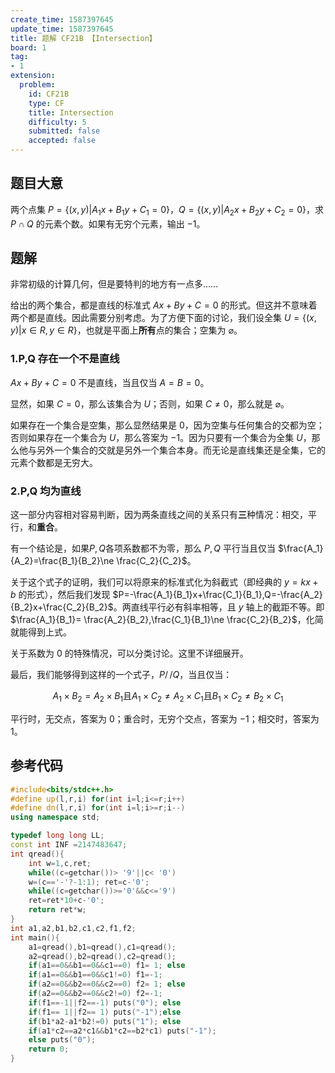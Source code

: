 ```yaml
---
create_time: 1587397645
update_time: 1587397645
title: 题解 CF21B 【Intersection】
board: 1
tag:
- 1
extension:
  problem:
    id: CF21B
    type: CF
    title: Intersection
    difficulty: 5
    submitted: false
    accepted: false
---
```


## 题目大意

两个点集 $P=\{(x,y)|A_1x+B_1y+C_1=0\}$，$Q=\{(x,y)|A_2x+B_2y+C_2=0\}$，求 $P\cap Q$ 的元素个数。如果有无穷个元素，输出 $-1$。

## 题解

非常初级的计算几何，但是要特判的地方有一点多……


给出的两个集合，都是直线的标准式 $Ax+By+C=0$ 的形式。但这并不意味着两个都是直线。因此需要分别考虑。为了方便下面的讨论，我们设全集 $U=\{(x,y)|x\in R,y\in R\}$，也就是平面上**所有**点的集合；空集为 $\varnothing$。

### $\textbf{1.P,Q}$ 存在一个不是直线

$Ax+By+C=0$ 不是直线，当且仅当 $A=B=0$。

显然，如果 $C=0$，那么该集合为 $U$；否则，如果 $C\ne 0$，那么就是 $\varnothing$。

如果存在一个集合是空集，那么显然结果是 $0$，因为空集与任何集合的交都为空；否则如果存在一个集合为 $U$，那么答案为 $-1$。因为只要有一个集合为全集 $U$，那么他与另外一个集合的交就是另外一个集合本身。而无论是直线集还是全集，它的元素个数都是无穷大。

### $\textbf{2.P,Q}$ 均为直线

这一部分内容相对容易判断，因为两条直线之间的关系只有**三**种情况：相交，平行，和**重合**。

有一个结论是，如果$P,Q$各项系数都不为零，那么 $P,Q$ 平行当且仅当 $\frac{A_1}{A_2}=\frac{B_1}{B_2}\ne \frac{C_2}{C_2}$。

关于这个式子的证明，我们可以将原来的标准式化为斜截式（即经典的 $y=kx+b$ 的形式），然后我们发现 $P=-\frac{A_1}{B_1}x+\frac{C_1}{B_1},Q=-\frac{A_2}{B_2}x+\frac{C_2}{B_2}$。两直线平行必有斜率相等，且 $y$ 轴上的截距不等。即 $\frac{A_1}{B_1}= \frac{A_2}{B_2},\frac{C_1}{B_1}\ne \frac{C_2}{B_2}$，化简就能得到上式。

关于系数为 $0$ 的特殊情况，可以分类讨论。这里不详细展开。

最后，我们能够得到这样的一个式子，$P/\!\!/Q$，当且仅当：

$$
A_1\times B_2=A_2\times B_1\text{且}A_1\times C_2\ne A_2\times C_1\text{且}B_1\times C_2\ne B_2\times C_1
$$

平行时，无交点，答案为 $0$；重合时，无穷个交点，答案为 $-1$；相交时，答案为 $1$。

## 参考代码

```cpp
#include<bits/stdc++.h>
#define up(l,r,i) for(int i=l;i<=r;i++)
#define dn(l,r,i) for(int i=l;i>=r;i--)
using namespace std;

typedef long long LL;
const int INF =2147483647;
int qread(){
    int w=1,c,ret;
    while((c=getchar())> '9'||c< '0')
    w=(c=='-'?-1:1); ret=c-'0';
    while((c=getchar())>='0'&&c<='9')
    ret=ret*10+c-'0';
    return ret*w;
}
int a1,a2,b1,b2,c1,c2,f1,f2;
int main(){
    a1=qread(),b1=qread(),c1=qread();
    a2=qread(),b2=qread(),c2=qread();
    if(a1==0&&b1==0&&c1==0) f1= 1; else
    if(a1==0&&b1==0&&c1!=0) f1=-1;
    if(a2==0&&b2==0&&c2==0) f2= 1; else
    if(a2==0&&b2==0&&c2!=0) f2=-1;
    if(f1==-1||f2==-1) puts("0"); else
    if(f1== 1||f2== 1) puts("-1");else
    if(b1*a2-a1*b2!=0) puts("1"); else
    if(a1*c2==a2*c1&&b1*c2==b2*c1) puts("-1");
    else puts("0");
    return 0;
}
